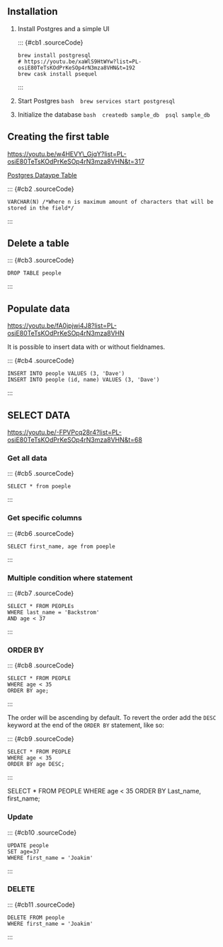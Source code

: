 Installation
------------

1.  Install Postgres and a simple UI

    ::: {#cb1 .sourceCode}
    ``` {.sourceCode .bash}
    brew install postgresql
    # https://youtu.be/xaWlS9HtWYw?list=PL-osiE80TeTsKOdPrKeSOp4rN3mza8VHN&t=192
    brew cask install psequel 
    ```
    :::

2.  Start Postgres `bash  brew services start postgresql`

3.  Initialize the database `bash  createdb sample_db  psql sample_db`

Creating the first table
------------------------

https://youtu.be/w4HEVY\_GjqY?list=PL-osiE80TeTsKOdPrKeSOp4rN3mza8VHN&t=317

[Postgres Dataype
Table](https://www.postgresql.org/docs/9.5/static/datatype.html#DATATYPE-TABLE)

::: {#cb2 .sourceCode}
``` {.sourceCode .sql}
VARCHAR(N) /*Where n is maximum amount of characters that will be stored in the field*/
```
:::

Delete a table
--------------

::: {#cb3 .sourceCode}
``` {.sourceCode .sql}
DROP TABLE people
```
:::

Populate data
-------------

https://youtu.be/fA0jpjwi4J8?list=PL-osiE80TeTsKOdPrKeSOp4rN3mza8VHN

It is possible to insert data with or without fieldnames.

::: {#cb4 .sourceCode}
``` {.sourceCode .sql}
INSERT INTO people VALUES (3, 'Dave')
INSERT INTO people (id, name) VALUES (3, 'Dave')
```
:::

SELECT DATA
-----------

https://youtu.be/-FPVPcq28r4?list=PL-osiE80TeTsKOdPrKeSOp4rN3mza8VHN&t=68

### Get all data

::: {#cb5 .sourceCode}
``` {.sourceCode .sql}
SELECT * from poeple
```
:::

### Get specific columns

::: {#cb6 .sourceCode}
``` {.sourceCode .sql}
SELECT first_name, age from poeple
```
:::

### Multiple condition where statement

::: {#cb7 .sourceCode}
``` {.sourceCode .sql}
SELECT * FROM PEOPLEs
WHERE last_name = 'Backstrom'
AND age < 37
```
:::

### ORDER BY

::: {#cb8 .sourceCode}
``` {.sourceCode .sql}
SELECT * FROM PEOPLE
WHERE age < 35
ORDER BY age;
```
:::

The order will be ascending by default. To revert the order add the
`DESC` keyword at the end of the `ORDER BY` statement, like so:

::: {#cb9 .sourceCode}
``` {.sourceCode .sql}
SELECT * FROM PEOPLE
WHERE age < 35
ORDER BY age DESC;
```
:::

SELECT \* FROM PEOPLE WHERE age \< 35 ORDER BY Last\_name, first\_name;

### Update

::: {#cb10 .sourceCode}
``` {.sourceCode .sql}
UPDATE people
SET age=37
WHERE first_name = 'Joakim'
```
:::

### DELETE

::: {#cb11 .sourceCode}
``` {.sourceCode .sql}
DELETE FROM people
WHERE first_name = 'Joakim'
```
:::
